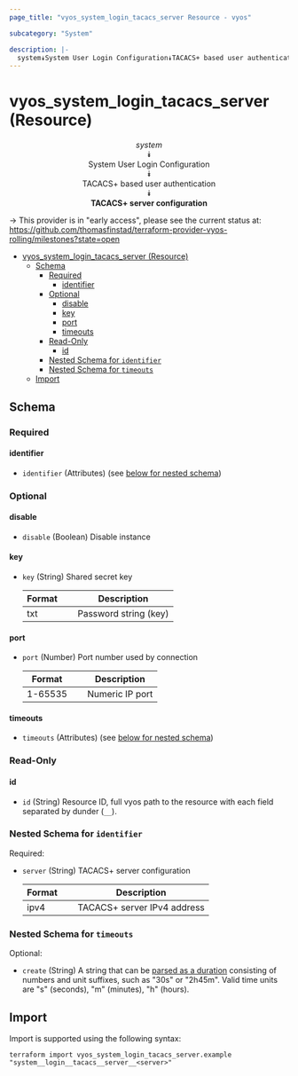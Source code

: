 ```yaml
---
page_title: "vyos_system_login_tacacs_server Resource - vyos"

subcategory: "System"

description: |-
  system⯯System User Login Configuration⯯TACACS+ based user authentication⯯TACACS+ server configuration
---
```


# vyos_system_login_tacacs_server (Resource)
<center>


*system*  
⯯  
System User Login Configuration  
⯯  
TACACS+ based user authentication  
⯯  
**TACACS+ server configuration**


</center>

-> This provider is in "early access", please see the current status at: https://github.com/thomasfinstad/terraform-provider-vyos-rolling/milestones?state=open

<!--TOC-->

- [vyos_system_login_tacacs_server (Resource)](#vyos_system_login_tacacs_server-resource)
  - [Schema](#schema)
    - [Required](#required)
      - [identifier](#identifier)
    - [Optional](#optional)
      - [disable](#disable)
      - [key](#key)
      - [port](#port)
      - [timeouts](#timeouts)
    - [Read-Only](#read-only)
      - [id](#id)
    - [Nested Schema for `identifier`](#nested-schema-for-identifier)
    - [Nested Schema for `timeouts`](#nested-schema-for-timeouts)
  - [Import](#import)

<!--TOC-->

<!-- schema generated by tfplugindocs -->
## Schema

### Required

#### identifier
- `identifier` (Attributes) (see [below for nested schema](#nestedatt--identifier))

### Optional

#### disable
- `disable` (Boolean) Disable instance
#### key
- `key` (String) Shared secret key

    |  Format  &emsp;|  Description            |
    |----------|-------------------------|
    |  txt     &emsp;|  Password string (key)  |
#### port
- `port` (Number) Port number used by connection

    |  Format   &emsp;|  Description      |
    |-----------|-------------------|
    |  1-65535  &emsp;|  Numeric IP port  |
#### timeouts
- `timeouts` (Attributes) (see [below for nested schema](#nestedatt--timeouts))

### Read-Only

#### id
- `id` (String) Resource ID, full vyos path to the resource with each field separated by dunder (`__`).

<a id="nestedatt--identifier"></a>
### Nested Schema for `identifier`

Required:

- `server` (String) TACACS+ server configuration

    |  Format  &emsp;|  Description                  |
    |----------|-------------------------------|
    |  ipv4    &emsp;|  TACACS+ server IPv4 address  |


<a id="nestedatt--timeouts"></a>
### Nested Schema for `timeouts`

Optional:

- `create` (String) A string that can be [parsed as a duration](https://pkg.go.dev/time#ParseDuration) consisting of numbers and unit suffixes, such as &#34;30s&#34; or &#34;2h45m&#34;. Valid time units are &#34;s&#34; (seconds), &#34;m&#34; (minutes), &#34;h&#34; (hours).

## Import

Import is supported using the following syntax:

```shell
terraform import vyos_system_login_tacacs_server.example "system__login__tacacs__server__<server>"
```
